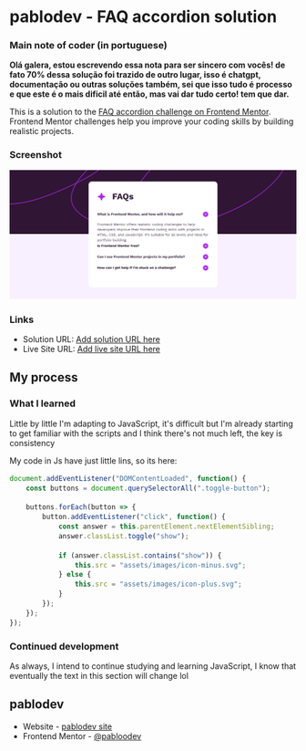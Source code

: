 # pablodev - FAQ accordion solution

### Main note of coder (in portuguese)

**Olá galera, estou escrevendo essa nota para ser sincero com vocês! de fato 70% dessa solução foi trazido de outro lugar, isso é chatgpt, documentação ou outras soluções também, sei que isso tudo é processo e que este é o mais dificil até então, mas vai dar tudo certo! tem que dar.**


This is a solution to the [FAQ accordion challenge on Frontend Mentor](https://www.frontendmentor.io/challenges/faq-accordion-wyfFdeBwBz). Frontend Mentor challenges help you improve your coding skills by building realistic projects. 


### Screenshot

![](./assets/images/print-site.png)


### Links

- Solution URL: [Add solution URL here](https://your-solution-url.com)
- Live Site URL: [Add live site URL here](https://your-live-site-url.com)

## My process

### What I learned

Little by little I'm adapting to JavaScript, it's difficult but I'm already starting to get familiar with the scripts and I think there's not much left, the key is consistency


My code in Js have just little lins, so its here:

```JavaScript
document.addEventListener("DOMContentLoaded", function() {
    const buttons = document.querySelectorAll(".toggle-button");

    buttons.forEach(button => {
        button.addEventListener("click", function() {
            const answer = this.parentElement.nextElementSibling;
            answer.classList.toggle("show");
            
            if (answer.classList.contains("show")) {
                this.src = "assets/images/icon-minus.svg";
            } else {
                this.src = "assets/images/icon-plus.svg";
            }
        });
    });
});
```

### Continued development

As always, I intend to continue studying and learning JavaScript, I know that eventually the text in this section will change lol


## pablodev

- Website - [pablodev site](https://www.pabloteixeira.site)
- Frontend Mentor - [@pabloodev](https://www.frontendmentor.io/profile/pabloodev)

